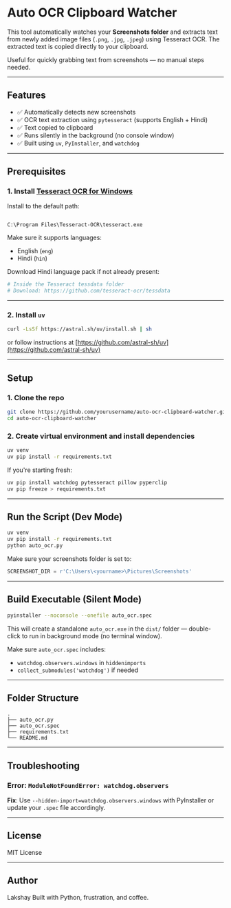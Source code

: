
# Auto OCR Clipboard Watcher

This tool automatically watches your **Screenshots folder** and extracts text from newly added image files (`.png`, `.jpg`, `.jpeg`) using Tesseract OCR. The extracted text is copied directly to your clipboard.

Useful for quickly grabbing text from screenshots — no manual steps needed.

---

## Features

- ✅ Automatically detects new screenshots
- ✅ OCR text extraction using `pytesseract` (supports English + Hindi)
- ✅ Text copied to clipboard
- ✅ Runs silently in the background (no console window)
- ✅ Built using `uv`, `PyInstaller`, and `watchdog`

---

## Prerequisites

### 1. Install [Tesseract OCR for Windows](https://github.com/tesseract-ocr/tesseract)

Install to the default path:  
```

C:\Program Files\Tesseract-OCR\tesseract.exe

````

Make sure it supports languages:  
- English (`eng`)
- Hindi (`hin`)

Download Hindi language pack if not already present:
```bash
# Inside the Tesseract tessdata folder
# Download: https://github.com/tesseract-ocr/tessdata
````

---

### 2. Install `uv`

```bash
curl -LsSf https://astral.sh/uv/install.sh | sh
```

or follow instructions at [https://github.com/astral-sh/uv](https://github.com/astral-sh/uv)

---

## Setup

### 1. Clone the repo

```bash
git clone https://github.com/yourusername/auto-ocr-clipboard-watcher.git
cd auto-ocr-clipboard-watcher
```

### 2. Create virtual environment and install dependencies

```bash
uv venv
uv pip install -r requirements.txt
```

If you're starting fresh:

```bash
uv pip install watchdog pytesseract pillow pyperclip
uv pip freeze > requirements.txt
```

---

## Run the Script (Dev Mode)

```bash
uv venv
uv pip install -r requirements.txt
python auto_ocr.py
```

Make sure your screenshots folder is set to:

```python
SCREENSHOT_DIR = r'C:\Users\<yourname>\Pictures\Screenshots'
```

---

## Build Executable (Silent Mode)

```bash
pyinstaller --noconsole --onefile auto_ocr.spec
```

This will create a standalone `auto_ocr.exe` in the `dist/` folder — double-click to run in background mode (no terminal window).

Make sure `auto_ocr.spec` includes:

* `watchdog.observers.windows` in `hiddenimports`
* `collect_submodules('watchdog')` if needed

---

## Folder Structure

```
.
├── auto_ocr.py
├── auto_ocr.spec
├── requirements.txt
└── README.md
```

---

## Troubleshooting

### Error: `ModuleNotFoundError: watchdog.observers`

**Fix**: Use `--hidden-import=watchdog.observers.windows` with PyInstaller or update your `.spec` file accordingly.

---

## License

MIT License

---

## Author

Lakshay
Built with Python, frustration, and coffee.

